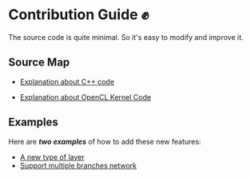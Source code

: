 
# Contribution Guide ✊

The source code is quite minimal. So it's easy to modify and improve it.


## Source Map


- [Explanation about C++ code](./cpp.md)



- [Explanation about OpenCL Kernel Code](./net.cl.md)




## Examples

Here are **_two examples_** of how to add these new features:

- [A new type of layer](./how_to_add_new_layer.md)
- [Support multiple branches network](./how_to_support_multiple_branches_network.md)
